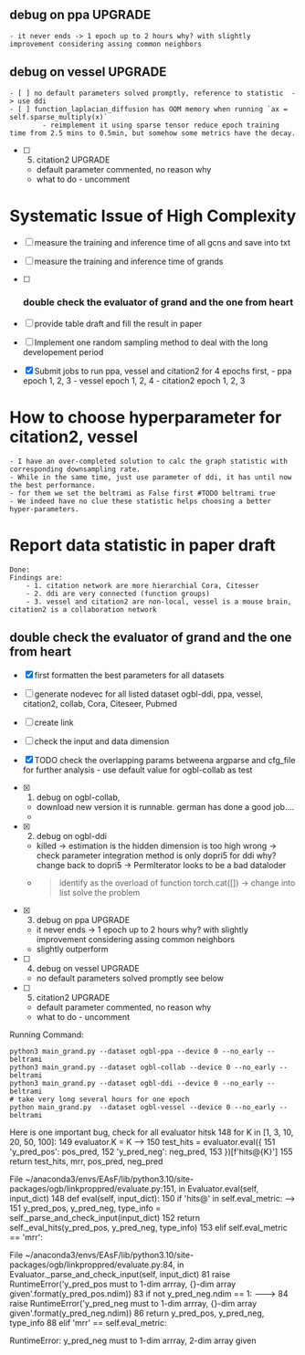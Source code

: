 

## debug on ppa  UPGRADE    
    - it never ends -> 1 epoch up to 2 hours why? with slightly improvement considering assing common neighbors

## debug on vessel  UPGRADE
    - [ ] no default parameters solved promptly, reference to statistic  -> use ddi 
    - [ ] function_laplacian_diffusion has OOM memory when running `ax = self.sparse_multiply(x)`
            - reimplement it using sparse tensor reduce epoch training time from 2.5 mins to 0.5min, but somehow some metrics have the decay.
- [ ] 5. citation2 UPGRADE
    - default parameter commented, no reason why
    - what to do -  uncomment

# Systematic Issue of High Complexity 

- [ ] measure the training and inference time of all gcns and save into txt
- [ ] measure the training and inference time of grands
- [ ] ### double check the evaluator of grand and the one from heart 
- [ ] provide table draft and fill the result in paper 

- [ ] Implement one random sampling method to deal with the long developement period 
- [x] Submit jobs to run ppa, vessel and citation2 for 4 epochs first, 
        - ppa epoch 1, 2, 3
        - vessel epoch 1, 2, 4
        - citation2 epoch 1, 2, 3

# How to choose hyperparameter for citation2, vessel 
    - I have an over-completed solution to calc the graph statistic with corresponding downsampling rate. 
    - While in the same time, just use parameter of ddi, it has until now the best performance.
    - for them we set the beltrami as False first #TODO beltrami true 
    - We indeed have no clue these statistic helps choosing a better hyper-parameters. 

# Report data statistic in paper draft
    Done: 
    Findings are: 
        - 1. citation network are more hierarchial Cora, Citesser
        - 2. ddi are very connected (function groups)
        - 3. vessel and citation2 are non-local, vessel is a mouse brain, citation2 is a collaboration network

## double check the evaluator of grand and the one from heart 

- [x]  first formatten the best parameters for all datasets 
- [ ]  generate nodevec for all listed dataset ogbl-ddi, ppa, vessel, citation2, collab, Cora, Citeseer, Pubmed 
- [ ]  create link
- [ ]  check the input and data dimension 
- [x]  TODO check the overlapping params betweena argparse and cfg_file for further analysis - use default value for ogbl-collab as test

- [x] 1. debug on ogbl-collab, 
    - download new version it is runnable. german has done a good job....
    - 
- [x] 2. debug on ogbl-ddi 
    - killed -> estimation is the hidden dimension is too high wrong
             -> check parameter integration method is only dopri5 for ddi  why? change back to dopri5
             -> PermIterator looks to be a bad dataloder
    - > identify as the overload of function torch.cat([]) -> change into list solve the problem 

- [x] 3. debug on ppa  UPGRADE
    - it never ends -> 1 epoch up to 2 hours why? with slightly improvement considering assing common neighbors 
    - slightly outperform

- [ ] 4. debug on vessel  UPGRADE
    - no default parameters solved promptly see below

- [ ] 5. citation2 UPGRADE
    - default parameter commented, no reason why 
    - what to do -  uncomment

Running Command:
```
python3 main_grand.py --dataset ogbl-ppa --device 0 --no_early --beltrami 
python3 main_grand.py --dataset ogbl-collab --device 0 --no_early --beltrami 
python3 main_grand.py --dataset ogbl-ddi --device 0 --no_early --beltrami  
# take very long several hours for one epoch
python main_grand.py  --dataset ogbl-vessel --device 0 --no_early --beltrami
```


Here is one important bug, check for all evaluator hitsk
    148 for K in [1, 3, 10, 20, 50, 100]:
    149     evaluator.K = K
--> 150     test_hits = evaluator.eval({
    151         'y_pred_pos': pos_pred,
    152         'y_pred_neg': neg_pred,
    153     })[f'hits@{K}']
    155 return test_hits, mrr, pos_pred, neg_pred

File ~/anaconda3/envs/EAsF/lib/python3.10/site-packages/ogb/linkproppred/evaluate.py:151, in Evaluator.eval(self, input_dict)
    148 def eval(self, input_dict):
    150     if 'hits@' in self.eval_metric:
--> 151         y_pred_pos, y_pred_neg, type_info = self._parse_and_check_input(input_dict)
    152         return self._eval_hits(y_pred_pos, y_pred_neg, type_info)
    153     elif self.eval_metric == 'mrr':

File ~/anaconda3/envs/EAsF/lib/python3.10/site-packages/ogb/linkproppred/evaluate.py:84, in Evaluator._parse_and_check_input(self, input_dict)
     81         raise RuntimeError('y_pred_pos must to 1-dim arrray, {}-dim array given'.format(y_pred_pos.ndim))
     83     if not y_pred_neg.ndim == 1:
---> 84         raise RuntimeError('y_pred_neg must to 1-dim arrray, {}-dim array given'.format(y_pred_neg.ndim))
     86     return y_pred_pos, y_pred_neg, type_info
     88 elif 'mrr' == self.eval_metric:

RuntimeError: y_pred_neg must to 1-dim arrray, 2-dim array given
